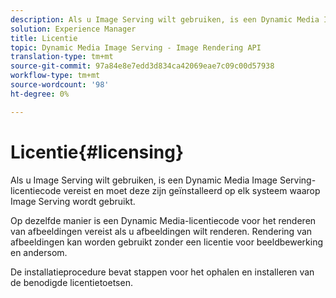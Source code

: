 ```yaml
---
description: Als u Image Serving wilt gebruiken, is een Dynamic Media Image Serving-licentiecode vereist en moet deze zijn geïnstalleerd op elk systeem waarop Image Serving wordt gebruikt.
solution: Experience Manager
title: Licentie
topic: Dynamic Media Image Serving - Image Rendering API
translation-type: tm+mt
source-git-commit: 97a84e8e7edd3d834ca42069eae7c09c00d57938
workflow-type: tm+mt
source-wordcount: '98'
ht-degree: 0%

---
```



# Licentie{#licensing}

Als u Image Serving wilt gebruiken, is een Dynamic Media Image Serving-licentiecode vereist en moet deze zijn geïnstalleerd op elk systeem waarop Image Serving wordt gebruikt.

Op dezelfde manier is een Dynamic Media-licentiecode voor het renderen van afbeeldingen vereist als u afbeeldingen wilt renderen. Rendering van afbeeldingen kan worden gebruikt zonder een licentie voor beeldbewerking en andersom.

De installatieprocedure bevat stappen voor het ophalen en installeren van de benodigde licentietoetsen.
